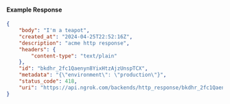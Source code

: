 <!-- Code generated for API Clients. DO NOT EDIT. -->

#### Example Response

```json
{
	"body": "I'm a teapot",
	"created_at": "2024-04-25T22:52:16Z",
	"description": "acme http response",
	"headers": {
		"content-type": "text/plain"
	},
	"id": "bkdhr_2fc1Qaenyn8YixHtzAjzUnspTCX",
	"metadata": "{\"environment\": \"production\"}",
	"status_code": 418,
	"uri": "https://api.ngrok.com/backends/http_response/bkdhr_2fc1Qaenyn8YixHtzAjzUnspTCX"
}
```
